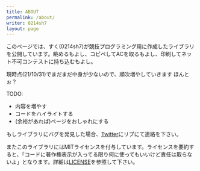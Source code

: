 ```yaml
---
title: ABOUT
permalink: /about/
writer: 0214sh7
layout: page
---
```


このページでは、すく(0214sh7)が競技プログラミング用に作成したライブラリを公開しています。眺めるもよし、コピペしてACを取るもよし、印刷してネット不可コンテストに持ち込むもよし。

現時点(21/10/31)でまだまだ中身が少ないので、順次増やしていきます ほんとぉ？

TODO:
- 内容を増やす
- コードをハイライトする
- (余裕があれば)ページをおしゃれにする

もしライブラリにバグを発見した場合、[Twitter](https://twitter.com/0214sh7)にリプにて連絡を下さい。

またこのライブラリにはMITライセンスを付与しています。ライセンスを要約すると、「コードに著作権表示が入ってる限り何に使ってもいいけど責任は取らないよ」となります。詳細は[LICENSE](../license/)を参照して下さい。
